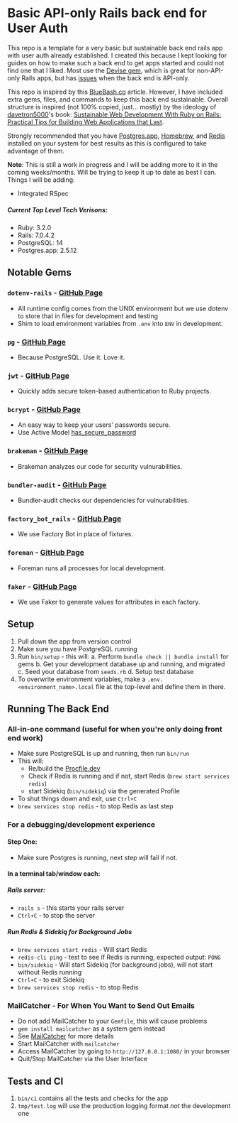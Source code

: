 # Basic API-only Rails back end for User Auth
This repo is a template for a very basic but sustainable back end rails app with user auth already established. I created this because I kept looking for guides on how to make such a back end to get apps started and could not find one that I liked. Most use the [Devise gem](https://github.com/heartcombo/devise), which is great for non-API-only Rails apps, but has [issues](https://github.com/waiting-for-dev/devise-jwt/issues/235#issuecomment-1214414894) when the back end is API-only.

This repo is inspired by this [BlueBash.co](https://www.bluebash.co/blog/rails-6-7-api-authentication-with-jwt/) article. However, I have included extra gems, files, and commands to keep this back end sustainable. Overall structure is inspired (not 100% copied, just... mostly) by the ideology of [davetron5000](https://github.com/davetron5000)'s book: [Sustainable Web Development With Ruby on Rails: Practical Tips for Building Web Applications that Last](https://sustainable-rails.com/).

Strongly recommended that you have [Postgres.app](https://postgresapp.com/), [Homebrew](https://brew.sh/), and [Redis](https://redis.io/) installed on your system for best results as this is configured to take advantage of them.

**Note**: This is still a work in progress and I will be adding more to it in the coming weeks/months. Will be trying to keep it up to date as best I can. Things I will be adding:
- Integrated RSpec

##### Current Top Level Tech Verisons:
  - Ruby: 3.2.0
  - Rails: 7.0.4.2
  - PostgreSQL: 14
  - Postgres.app: 2.5.12
## Notable Gems
### `dotenv-rails` - [GitHub Page](https://github.com/bkeepers/dotenv)
- All runtime config comes from the UNIX environment but we use dotenv to store that in files for development and testing
- Shim to load environment variables from `.env` into `ENV` in development.
### `pg` - [GitHub Page](https://github.com/ged/ruby-pg)
- Because PostgreSQL. Use it. Love it.
### `jwt` - [GitHub Page](https://github.com/jwt/ruby-jwt)
- Quickly adds secure token-based authentication to Ruby projects.
### `bcrypt` - [GitHub Page](https://github.com/bcrypt-ruby/bcrypt-ruby)
- An easy way to keep your users' passwords secure.
- Use Active Model [has_secure_password](https://guides.rubyonrails.org/active_model_basics.html#securepassword)
### `brakeman` - [GitHub Page](https://github.com/presidentbeef/brakeman)
- Brakeman analyzes our code for security vulnurabilities.
### `bundler-audit` - [GitHub Page](https://github.com/rubysec/bundler-audit)
- Bundler-audit checks our dependencies for vulnurabilities.
### `factory_bot_rails` - [GitHub Page](https://github.com/thoughtbot/factory_bot_rails)
- We use Factory Bot in place of fixtures.
### `foreman` - [GitHub Page](https://github.com/ddollar/foreman)
- Foreman runs all processes for local development.
### `faker` - [GitHub Page](https://github.com/faker-ruby/faker)
- We use Faker to generate values for attributes in each factory.

## Setup
1. Pull down the app from version control
2. Make sure you have PostgreSQL running
3. Run `bin/setup` - this will:
  a. Perform `bundle check || bundle install` for gems
  b. Get your development database up and running, and migrated
  c. Seed your database from `seeds.rb`
  d. Setup test database
4. To overwrite environment variables, make a `.env.<environment_name>.local` file at the top-level and define them in there.


## Running The Back End
### All-in-one command (useful for when you're only doing front end work)
- Make sure PostgreSQL is up and running, then run `bin/run`
- This will:
  - Re/build the [Procfile.dev](https://judoscale.com/guides/six-tips-for-mastering-your-procfile)
  - Check if Redis is running and if not, start Redis (`brew start services redis`)
  - start Sidekiq (`bin/sidekiq`) via the generated Profile
- To shut things down and exit, use `Ctrl+C`
- `brew services stop redis` - to stop Redis as last step
### For a debugging/development experience
#### Step One:
- Make sure Postgres is running, next step will fail if not.
#### In a terminal tab/window each:
##### Rails server:
- `rails s` - this starts your rails server
- `Ctrl+C` - to stop the server
##### Run Redis & Sidekiq for Background Jobs
- `brew services start redis` - Will start Redis
- `redis-cli ping` - test to see if Redis is running, expected output: `PONG`
- `bin/sidekiq` - Will start Sidekiq (for background jobs), will not start without Redis running
- `Ctrl+C` - to exit Sidekiq
- `brew services stop redis` - to stop Redis

### MailCatcher - For When You Want to Send Out Emails
- Do not add MailCatcher to your `Gemfile`, this will cause problems
- `gem install mailcatcher` as a system gem instead
- See [MailCatcher](https://mailcatcher.me/) for more details
- Start MailCatcher with `mailcatcher`
- Access MailCatcher by going to `http://127.0.0.1:1080/` in your browser
- Quit/Stop MailCatcher via the User Interface

## Tests and CI

1. `bin/ci` contains all the tests and checks for the app
2. `tmp/test.log` will use the production logging format *not* the development one
